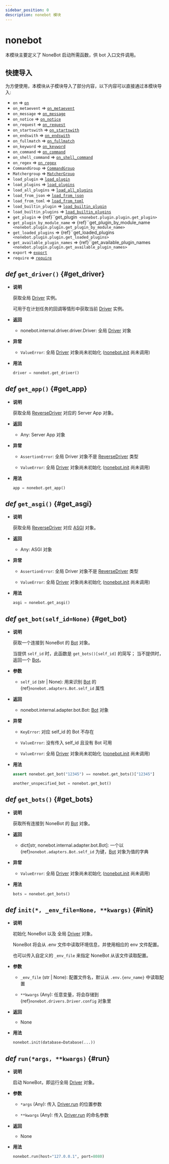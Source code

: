 ```yaml
---
sidebar_position: 0
description: nonebot 模块
---
```


# nonebot

本模块主要定义了 NoneBot 启动所需函数，供 bot 入口文件调用。

## 快捷导入

为方便使用，本模块从子模块导入了部分内容，以下内容可以直接通过本模块导入:

- `on` => [`on`](./plugin/on.md#on)
- `on_metaevent` => [`on_metaevent`](./plugin/on.md#on_metaevent)
- `on_message` => [`on_message`](./plugin/on.md#on_message)
- `on_notice` => [`on_notice`](./plugin/on.md#on_notice)
- `on_request` => [`on_request`](./plugin/on.md#on_request)
- `on_startswith` => [`on_startswith`](./plugin/on.md#on_startswith)
- `on_endswith` => [`on_endswith`](./plugin/on.md#on_endswith)
- `on_fullmatch` => [`on_fullmatch`](./plugin/on.md#on_fullmatch)
- `on_keyword` => [`on_keyword`](./plugin/on.md#on_keyword)
- `on_command` => [`on_command`](./plugin/on.md#on_command)
- `on_shell_command` => [`on_shell_command`](./plugin/on.md#on_shell_command)
- `on_regex` => [`on_regex`](./plugin/on.md#on_regex)
- `CommandGroup` => [`CommandGroup`](./plugin/on.md#CommandGroup)
- `Matchergroup` => [`MatcherGroup`](./plugin/on.md#MatcherGroup)
- `load_plugin` => [`load_plugin`](./plugin/load.md#load_plugin)
- `load_plugins` => [`load_plugins`](./plugin/load.md#load_plugins)
- `load_all_plugins` => [`load_all_plugins`](./plugin/load.md#load_all_plugins)
- `load_from_json` => [`load_from_json`](./plugin/load.md#load_from_json)
- `load_from_toml` => [`load_from_toml`](./plugin/load.md#load_from_toml)
- `load_builtin_plugin` => [`load_builtin_plugin`](./plugin/load.md#load_builtin_plugin)
- `load_builtin_plugins` => [`load_builtin_plugins`](./plugin/load.md#load_builtin_plugins)
- `get_plugin` => {ref}``get_plugin` <nonebot.plugin.plugin.get_plugin>`
- `get_plugin_by_module_name` => {ref}``get_plugin_by_module_name` <nonebot.plugin.plugin.get_plugin_by_module_name>`
- `get_loaded_plugins` => {ref}``get_loaded_plugins` <nonebot.plugin.plugin.get_loaded_plugins>`
- `get_available_plugin_names` => {ref}``get_available_plugin_names` <nonebot.plugin.plugin.get_available_plugin_names>`
- `export` => [`export`](./plugin/export.md#export)
- `require` => [`require`](./plugin/load.md#require)

## _def_ `get_driver()` {#get_driver}

- **说明**

  获取全局 [Driver](./drivers/index.md#Driver) 实例。

  可用于在计划任务的回调等情形中获取当前 [Driver](./drivers/index.md#Driver) 实例。

- **返回**

  - nonebot.internal.driver.driver.Driver: 全局 [Driver](./drivers/index.md#Driver) 对象

- **异常**

  - `ValueError`: 全局 [Driver](./drivers/index.md#Driver) 对象尚未初始化 ([nonebot.init](#init) 尚未调用)

- **用法**

  ```python
  driver = nonebot.get_driver()
  ```

## _def_ `get_app()` {#get_app}

- **说明**

  获取全局 [ReverseDriver](./drivers/index.md#ReverseDriver) 对应的 Server App 对象。

- **返回**

  - Any: Server App 对象

- **异常**

  - `AssertionError`: 全局 Driver 对象不是 [ReverseDriver](./drivers/index.md#ReverseDriver) 类型

  - `ValueError`: 全局 [Driver](./drivers/index.md#Driver) 对象尚未初始化 ([nonebot.init](#init) 尚未调用)

- **用法**

  ```python
  app = nonebot.get_app()
  ```

## _def_ `get_asgi()` {#get_asgi}

- **说明**

  获取全局 [ReverseDriver](./drivers/index.md#ReverseDriver) 对应 [ASGI](https://asgi.readthedocs.io/) 对象。

- **返回**

  - Any: ASGI 对象

- **异常**

  - `AssertionError`: 全局 Driver 对象不是 [ReverseDriver](./drivers/index.md#ReverseDriver) 类型

  - `ValueError`: 全局 [Driver](./drivers/index.md#Driver) 对象尚未初始化 ([nonebot.init](#init) 尚未调用)

- **用法**

  ```python
  asgi = nonebot.get_asgi()
  ```

## _def_ `get_bot(self_id=None)` {#get_bot}

- **说明**

  获取一个连接到 NoneBot 的 [Bot](./adapters/index.md#Bot) 对象。

  当提供 `self_id` 时，此函数是 `get_bots()[self_id]` 的简写；
  当不提供时，返回一个 [Bot](./adapters/index.md#Bot)。

- **参数**

  - `self_id` (str | None): 用来识别 [Bot](./adapters/index.md#Bot) 的 {ref}`nonebot.adapters.Bot.self_id` 属性

- **返回**

  - nonebot.internal.adapter.bot.Bot: [Bot](./adapters/index.md#Bot) 对象

- **异常**

  - `KeyError`: 对应 self_id 的 Bot 不存在

  - `ValueError`: 没有传入 self_id 且没有 Bot 可用

  - `ValueError`: 全局 [Driver](./drivers/index.md#Driver) 对象尚未初始化 ([nonebot.init](#init) 尚未调用)

- **用法**

  ```python
  assert nonebot.get_bot("12345") == nonebot.get_bots()["12345"]

  another_unspecified_bot = nonebot.get_bot()
  ```

## _def_ `get_bots()` {#get_bots}

- **说明**

  获取所有连接到 NoneBot 的 [Bot](./adapters/index.md#Bot) 对象。

- **返回**

  - dict[str, nonebot.internal.adapter.bot.Bot]: 一个以 {ref}`nonebot.adapters.Bot.self_id` 为键，[Bot](./adapters/index.md#Bot) 对象为值的字典

- **异常**

  - `ValueError`: 全局 [Driver](./drivers/index.md#Driver) 对象尚未初始化 ([nonebot.init](#init) 尚未调用)

- **用法**

  ```python
  bots = nonebot.get_bots()
  ```

## _def_ `init(*, _env_file=None, **kwargs)` {#init}

- **说明**

  初始化 NoneBot 以及 全局 [Driver](./drivers/index.md#Driver) 对象。

  NoneBot 将会从 .env 文件中读取环境信息，并使用相应的 env 文件配置。

  也可以传入自定义的 `_env_file` 来指定 NoneBot 从该文件读取配置。

- **参数**

  - `_env_file` (str | None): 配置文件名，默认从 `.env.{env_name}` 中读取配置

  - `**kwargs` (Any): 任意变量，将会存储到 {ref}`nonebot.drivers.Driver.config` 对象里

- **返回**

  - None

- **用法**

  ```python
  nonebot.init(database=Database(...))
  ```

## _def_ `run(*args, **kwargs)` {#run}

- **说明**

  启动 NoneBot，即运行全局 [Driver](./drivers/index.md#Driver) 对象。

- **参数**

  - `*args` (Any): 传入 [Driver.run](./drivers/index.md#Driver-run) 的位置参数

  - `**kwargs` (Any): 传入 [Driver.run](./drivers/index.md#Driver-run) 的命名参数

- **返回**

  - None

- **用法**

  ```python
  nonebot.run(host="127.0.0.1", port=8080)
  ```
